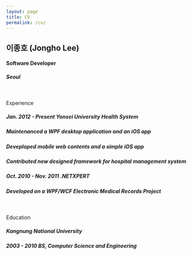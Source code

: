 ```yaml
---
layout: page
title: CV
permalink: /cv/
---
```


## **이종호 (Jongho Lee)**

#### **Software Developer**

##### **Seoul**

<br>

Experience

##### Jan. 2012 - Present **Yonsei University Health System**

##### Maintenanced a WPF desktop application and an iOS app

##### Deveploped mobile web contents and a simple iOS app

##### Contributed new designed framework for hospital management system

##### Oct. 2010 - Nov. 2011 **.NETXPERT**

##### Developed on a WPF/WCF Electronic Medical Records Project

<br>

Education

##### **Kangnung National University**

##### 2003 - 2010 BS, Computer Science and Engineering
